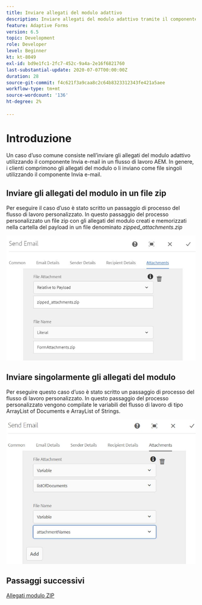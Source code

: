 ```yaml
---
title: Inviare allegati del modulo adattivo
description: Inviare allegati del modulo adattivo tramite il componente Invia e-mail
feature: Adaptive Forms
version: 6.5
topic: Development
role: Developer
level: Beginner
kt: kt-8049
exl-id: bd9e1fc1-2fc7-452c-9a4a-2e16f6821760
last-substantial-update: 2020-07-07T00:00:00Z
duration: 28
source-git-commit: f4c621f3a9caa8c2c64b8323312343fe421a5aee
workflow-type: tm+mt
source-wordcount: '136'
ht-degree: 2%

---
```


# Introduzione



Un caso d’uso comune consiste nell’inviare gli allegati del modulo adattivo utilizzando il componente Invia e-mail in un flusso di lavoro AEM.
In genere, i clienti comprimono gli allegati del modulo o li inviano come file singoli utilizzando il componente Invia e-mail.

## Inviare gli allegati del modulo in un file zip

Per eseguire il caso d’uso è stato scritto un passaggio di processo del flusso di lavoro personalizzato. In questo passaggio del processo personalizzato un file zip con gli allegati del modulo creati e memorizzati nella cartella del payload in un file denominato *zipped_attachments.zip*

![invia-allegati-modulo](assets/send-form-attachments.JPG)

## Inviare singolarmente gli allegati del modulo

Per eseguire questo caso d’uso è stato scritto un passaggio di processo del flusso di lavoro personalizzato. In questo passaggio del processo personalizzato vengono compilate le variabili del flusso di lavoro di tipo ArrayList of Documents e ArrayList of Strings.

![invia-elenco-di-documenti](assets/send-list-of-documents.JPG)

## Passaggi successivi

[Allegati modulo ZIP](./custom-process-step.md)
